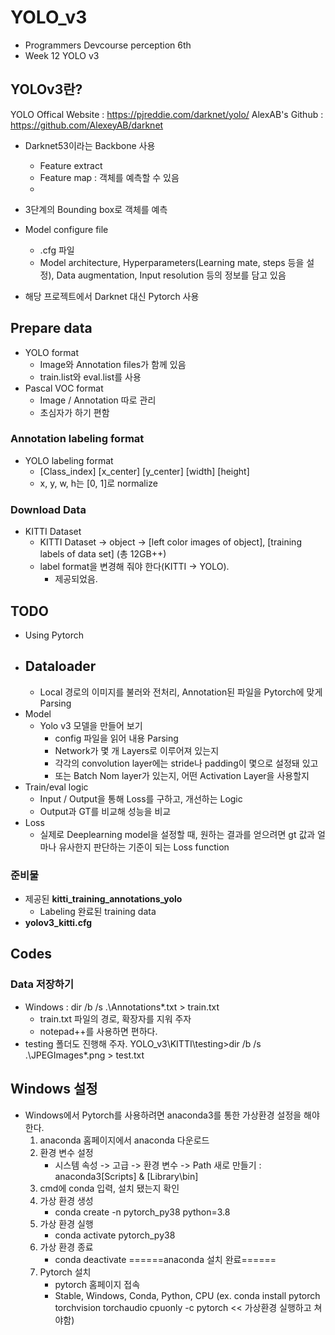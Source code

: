 # YOLO_v3

- Programmers Devcourse perception 6th
- Week 12 YOLO v3

## YOLOv3란?
YOLO Offical Website : https://pjreddie.com/darknet/yolo/
AlexAB's Github : https://github.com/AlexeyAB/darknet

- Darknet53이라는 Backbone 사용
    - Feature extract
    - Feature map : 객체를 예측할 수 있음
    - 
- 3단계의 Bounding box로 객체를 예측
- Model configure file
    - .cfg 파일
    - Model architecture, Hyperparameters(Learning mate, steps 등을 설정), Data augmentation, Input resolution 등의 정보를 담고 있음

- 해당 프로젝트에서 Darknet 대신 Pytorch 사용

## Prepare data
- YOLO format
    - Image와 Annotation files가 함께 있음
    - train.list와 eval.list를 사용
- Pascal VOC format
    - Image / Annotation 따로 관리
    - 초심자가 하기 편함

### Annotation labeling format
- YOLO labeling format
    - [Class_index] [x_center] [y_center] [width] [height]
    - x, y, w, h는 [0, 1]로 normalize

### Download Data
- KITTI Dataset
    - KITTI Dataset -> object -> [left color images of object], [training labels of data set] (총 12GB++)
    - label format을 변경해 줘야 한다(KITTI -> YOLO).
        - 제공되었음.


## TODO
- Using Pytorch
- Dataloader
    - 
    - Local 경로의 이미지를 불러와 전처리, Annotation된 파일을 Pytorch에 맞게 Parsing
- Model
    - Yolo v3 모델을 만들어 보기
        - config 파일을 읽어 내용 Parsing
        - Network가 몇 개 Layers로 이루어져 있는지
        - 각각의 convolution layer에는 stride나 padding이 몇으로 설정돼 있고
        - 또는 Batch Nom layer가 있는지, 어떤 Activation Layer을 사용할지
- Train/eval logic
    - Input / Output을 통해 Loss를 구하고, 개선하는 Logic
    - Output과 GT를 비교해 성능을 비교
- Loss
    - 실제로 Deeplearning model을 설정할 때, 원하는 결과를 얻으려면 gt 값과 얼마나 유사한지 판단하는 기준이 되는 Loss function

### 준비물
- 제공된 __kitti_training_annotations_yolo__
    - Labeling 완료된 training data
- __yolov3_kitti.cfg__

## Codes
### Data 저장하기
- Windows : dir /b /s .\Annotations\*.txt > train.txt
    - train.txt 파일의 경로, 확장자를 지워 주자
    - notepad++를 사용하면 편하다.
- testing 폴더도 진행해 주자. YOLO_v3\KITTI\testing>dir /b /s .\JPEGImages\*.png > test.txt


## Windows 설정
- Windows에서 Pytorch를 사용하려면 anaconda3를 통한 가상환경 설정을 해야 한다.
    1. anaconda 홈페이지에서 anaconda 다운로드
    2. 환경 변수 설정
        - 시스템 속성 -> 고급 -> 환경 변수 -> Path
            새로 만들기 : anaconda3\[Scripts] & [Library\bin]
    3. cmd에 conda 입력, 설치 됐는지 확인
    4. 가상 환경 생성
        - conda create -n pytorch_py38 python=3.8
    5. 가상 환경 실행
        - conda activate pytorch_py38
    6. 가상 환경 종료
        - conda deactivate
    ======anaconda 설치 완료======
    7. Pytorch 설치
        - pytorch 홈페이지 접속
        - Stable, Windows, Conda, Python, CPU (ex. conda install pytorch torchvision torchaudio cpuonly -c pytorch << 가상환경 실행하고 쳐야함)
